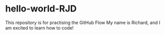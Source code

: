 # hello-world-RJD
This repository is for practising the GitHub Flow
My name is Richard, and I am excited to learn how to code!
